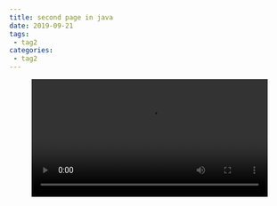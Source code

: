 ```yaml
---
title: second page in java
date: 2019-09-21
tags:
 - tag2
categories:
 - tag2
---
```


<figure class="wp-block-video"><video style="width: 100%;"controls 
src="https://docker.qwenlove.top/d/swr.cn-north-4.myhuaweicloud.com/qianwen/dyqd-video:sha256:05c96af9811a543f4a05687f4f3e8aae7d4d7a9d17b9addf3c2b90d2bf87a7ae"
></video></figure>
